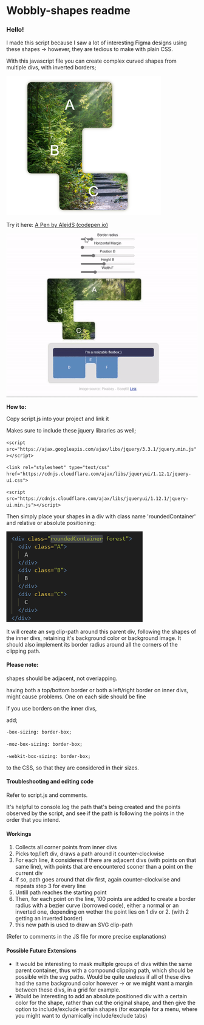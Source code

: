 # Wobbly-shapes readme

### Hello!

I made this script because I saw a lot of interesting Figma designs using these shapes -> however, they are tedious to make with plain CSS.

With this javascript file you can create complex curved shapes from multiple divs, with inverted borders;

![1717678069631](image/README/1717678069631.png)

Try it here: [A Pen by AleidS (codepen.io)](https://codepen.io/aleids/pen/MWdoVee)

![1717682200816](image/README/1717682200816.gif)

**How to:** 

Copy script.js into your project and link it

Makes sure to include these jquery libraries as well;

`<script src="https://ajax.googleapis.com/ajax/libs/jquery/3.3.1/jquery.min.js"></script>`

`<link rel="stylesheet" type="text/css" href="https://cdnjs.cloudflare.com/ajax/libs/jqueryui/1.12.1/jquery-ui.css">`

 `<script src="https://cdnjs.cloudflare.com/ajax/libs/jqueryui/1.12.1/jquery-ui.min.js"></script>`

Then simply place your shapes in a div with class name 'roundedContainer' and relative or absolute positioning:

![1717678111306](image/README/1717678111306.png)

It will create an svg clip-path around this parent div, following the shapes of the inner divs, retaining it's background color or background image. It should also implement its border radius around all the corners of the clipping path.

#### Please note:

shapes should be adjacent, not overlapping.

having both a top/bottom border or both a left/right border on inner divs, might cause problems. One on each side should be fine

if you use borders on the inner divs,

add;

    -box-sizing: border-box;

    -moz-box-sizing: border-box;

    -webkit-box-sizing: border-box;

to the CSS, so that they are considered in their sizes. 

#### Troubleshooting and editing code

Refer to script.js and comments. 

It's helpful to console.log the path that's being created and the points observed by the script, and see if the path is following the points in the order that you intend. 

#### Workings

1. Collects all corner points from inner divs
2. Picks top/left div, draws a path around it counter-clockwise
3. For each line, it consideres if there are adjacent divs (with points on that same line), with points that are encountered sooner than a point on the current div
4. If so, path goes around that div first, again counter-clockwise and repeats step 3 for every line
5. Untill path reaches the starting point
6. Then, for each point on the line, 100 points are added to create a border radius with a bezier curve (borrowed code), either a normal or an inverted one, depending on wether the point lies on 1 div or 2. (with 2 getting an inverted border)
7. this new path is used to draw an SVG clip-path

(Refer to comments in the JS file for more precise explanations)

#### Possible Future Extensions

* It would be interesting to mask multiple groups of divs within the same parent container, thus with a compound clipping path, which should be possible with the svg paths. Would be quite useless if all of these divs had the same background color however -> or we might want a margin between these divs, in a grid for example.
* Would be interesting to add an absolute positioned div with a certain color for the shape, rather than cut the original shape, and then give the option to include/exclude certain shapes (for example for a menu, where you might want to dynamically include/exclude tabs)
